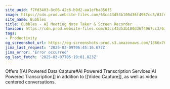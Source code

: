 ```yaml
---
site_uuid: f7fd3403-8c06-42c6-b9d2-aa1efba856f5
image: https://cdn.prod.website-files.com/63cc43d53b100d36f4967cc3/63fe740caf59842acb4f1766_og-image.png
site_name: Bubbles
title: Bubbles - AI Meeting Note Taker & Screen Recorder
favicon: https://cdn.prod.website-files.com/63cc43d53b100d36f4967cc3/63ef86e459379b136ab2486d_favicon.svg
tags:
- Productivity
og_screenshot_url: https://og-screenshots-prod.s3.amazonaws.com/1366x768/80/false/61043c6f4308c2eb65275146f772b0fbee8b495c1da34b848cfe263bdf541ba1.jpeg
jina_last_request: '2025-03-09T06:45:16.677Z'
jina_error: 'Error occurred'
og_last_fetch: '2025-03-07T05:19:01.823Z'
---
```

Offers [[AI Powered Data Capture#AI Powered Transcription Services|AI Powered Transcription]] in addition to [[Video Capture]], as well as video centered conversations. 
